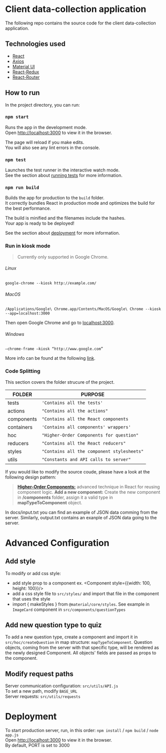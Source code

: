 # Client data-collection application


The following repo contains the source code for the client data-collection application.

## Technologies used

* [React](https://github.com/facebook/create-react-app) 
* [Axios](https://github.com/axios/axios) 
* [Material UI](https://material-ui.com/) 
* [React-Redux](https://react-redux.js.org/)
* [React-Router](https://github.com/ReactTraining/react-router)


## How to run

In the project directory, you can run:

### `npm start`

Runs the app in the development mode.<br />
Open [http://localhost:3000](http://localhost:3000) to view it in the browser.

The page will reload if you make edits.<br />
You will also see any lint errors in the console.

### `npm test`

Launches the test runner in the interactive watch mode.<br />
See the section about [running tests](https://facebook.github.io/create-react-app/docs/running-tests) for more information.

### `npm run build`

Builds the app for production to the `build` folder.<br />
It correctly bundles React in production mode and optimizes the build for the best performance.

The build is minified and the filenames include the hashes.<br />
Your app is ready to be deployed!

See the section about [deployment](https://facebook.github.io/create-react-app/docs/deployment) for more information.


### Run in kiosk mode

> Currently only supported in Google Chrome.

###### Linux
```
google-chrome --kiosk http://example.com/
```

###### MacOS

```
/Applications/Google\ Chrome.app/Contents/MacOS/Google\ Chrome --kiosk --app=localhost:3000
```

Then open Google Chrome and go to [localhost:3000](http://localhost:3000).

###### Windows
```
–chrome-frame –kiosk “http://www.google.com”
```

More info can be found at the following [link](https://thegeekpage.com/how-to-setup-chrome-kiosk-mode-in-windows-10/).








### Code Splitting

This section covers the folder strucure of the project.

|FOLDER          |PURPOSE                                           |
|----------------|--------------------------------------------------|
|tests           |`'Contains all the tests'`                        |
|actions         |`"Contains all the actions"`                      |
|components      |`"Contains all the React components`              |
|containers      |`'Contains all components' wrappers'`             |
|hoc             |`"Higher-Order Components for question"`          |
|reducers        |`"Contains all the React reducers"`               |
|styles          |`"Contains all the component stylesheets"`        |
|utils           |`"Constants and API calls to server"`             |


If you would like to modify the source coude, please have a look at the following design pattern:

> **[Higher-Order Components:](https://reactjs.org/docs/higher-order-components.html)** advanced technique in React for reusing component logic.
> **Add a new component:**  Create the new component in **/components** folder, assign it a valid type in **mapTypeToComponent** object.  


In docs/input.txt you can find an example of JSON data comming from the server.
Similarly, output.txt contains an exanple of JSON data going to the server.


# Advanced Configuration

## Add style

To modify or add css style:

- add style prop to a component ex. <Component style={{width: 100, height: 100}}/>
- add a css style file to `src/styles/` and import that file in the component that uses the style
- import { makeStyles } from `@material/core/styles`. See example in `ImageCard` component in `src/components/questionTypes`

## Add new question type to quiz

To add a new question type, create a component and import it in `src/hoc/createQuestion` in map structure: `mapTypeToComponent`. Question objects, coming from the server with that specific type, will be rendered as the newly designed Component. All objects' fields are passed as props to the component.

## Modify request paths

Server communication configuration: `src/utils/API.js` <br/>
To set a new path, modify `BASE_URL` <br/>
Server requests: `src/utils/requests`


# Deployment

To start production server, run, in this order: `npm install` / `npm build` / `node app.js` <br />
Open [http://localhost:3000](http://localhost:3000) to view it in the browser. <br/>
By default, PORT is set to 3000
